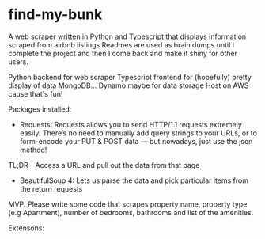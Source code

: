 # find-my-bunk
A web scraper written in Python and Typescript that displays information scraped from airbnb listings
Readmes are used as brain dumps until I complete the project and then I come back and make it shiny for other users.

Python backend for web scraper
Typescript frontend for (hopefully) pretty display of data
MongoDB... Dynamo maybe for data storage
Host on AWS cause that's fun!

Packages installed:
- Requests: 
Requests allows you to send HTTP/1.1 requests extremely easily. There’s no need to manually add query strings to your URLs, or to form-encode your PUT & POST data — but nowadays, just use the json method!

TL;DR - Access a URL and pull out the data from that page

- BeautifulSoup 4:
Lets us parse the data and pick particular items from the return requests

MVP:
Please write some code that scrapes property name, property type (e.g Apartment), number of bedrooms, bathrooms and list of the amenities.

Extensons:
